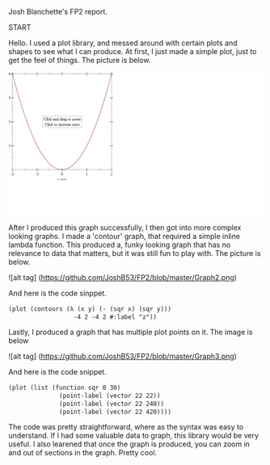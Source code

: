 Josh Blanchette's FP2 report.

START

Hello. I used a plot library, and messed around with certain plots and shapes to see what I can produce.  At first, I just made a simple plot, just to get the feel of things.  The picture is below.

![alt tag](https://github.com/JoshB53/FP2/blob/master/Graph1.png)

After I produced this graph successfully, I then got into more complex looking graphs.  I made a 'contour' graph, that required a simple inline lambda function.  This produced a, funky looking graph that has no relevance to data that matters, but it was still fun to play with.  The picture is below.

![alt tag] (https://github.com/JoshB53/FP2/blob/master/Graph2.png)

And here is the code sinppet.

```
(plot (contours (λ (x y) (- (sqr x) (sqr y)))
                  -4 2 -4 2 #:label "z"))
```

Lastly, I produced a graph that has multiple plot points on it.  The image is below

![alt tag] (https://github.com/JoshB53/FP2/blob/master/Graph3.png)

And here is the code snippet.

```
(plot (list (function sqr 0 30)
              (point-label (vector 22 22))
              (point-label (vector 22 240))
              (point-label (vector 22 420))))
```

The code was pretty straightforward, where as the syntax was easy to understand.  If I had some valuable data to graph, this library would be very useful.  I also learened that once the graph is produced, you can zoom in and out of sections in the graph.  Pretty cool.
